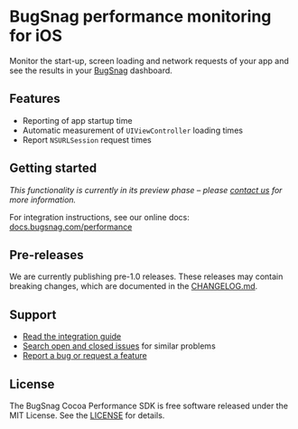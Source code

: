 # BugSnag performance monitoring for iOS

Monitor the start-up, screen loading and network requests of your app and see the results in your [BugSnag](https://www.bugsnag.com) dashboard.

## Features

- Reporting of app startup time
- Automatic measurement of `UIViewController` loading times
- Report `NSURLSession` request times

## Getting started

_This functionality is currently in its preview phase – please [contact us](mailto:support@bugsnag.com) for more information._

For integration instructions, see our online docs: [docs.bugsnag.com/performance](https://docs.bugsnag.com/performance)

## Pre-releases

We are currently publishing pre-1.0 releases. These releases may contain breaking changes, which are documented in the [CHANGELOG.md](./CHANGELOG.md).
## Support

* [Read the integration guide](https://docs.bugsnag.com/performance/ios/)
* [Search open and closed issues](https://github.com/bugsnag/bugsnag-cocoa-performance/issues?utf8=✓&q=is%3Aissue) for similar problems
* [Report a bug or request a feature](https://github.com/bugsnag/bugsnag-cocoa-performance/issues/new)

## License

The BugSnag Cocoa Performance SDK is free software released under the MIT License. See the [LICENSE](https://github.com/bugsnag/bugsnag-cocoa-performance/blob/master/LICENSE) for details.
